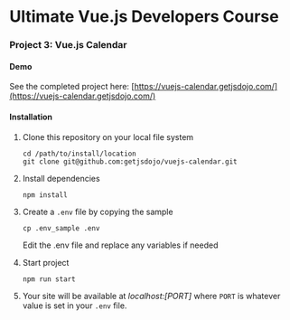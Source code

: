 # Ultimate Vue.js Developers Course

### Project 3: Vue.js Calendar

#### Demo

See the completed project here: [https://vuejs-calendar.getjsdojo.com/](https://vuejs-calendar.getjsdojo.com/)

#### Installation

1. Clone this repository on your local file system

    ```
    cd /path/to/install/location
    git clone git@github.com:getjsdojo/vuejs-calendar.git
    ```

2. Install dependencies

    ```
    npm install
    ```

3. Create a `.env` file by copying the sample

    ```
    cp .env_sample .env
    ```
    
    Edit the .env file and replace any variables if needed
    
4. Start project

    ```
    npm run start
    ```

5. Your site will be available at *localhost:[PORT]* where `PORT` is whatever value is set in your `.env` file.
